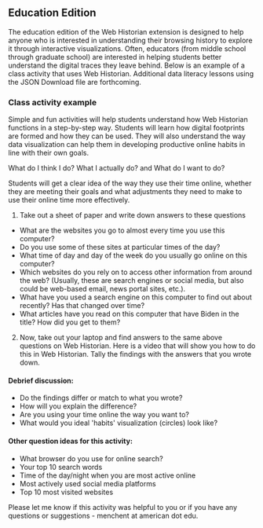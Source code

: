 ## Education Edition

The education edition of the Web Historian extension is designed to help anyone who is interested 
in understanding their browsing history to explore it through interactive visualizations. 
Often, educators (from middle school through graduate school) are interested in helping students 
better understand the digital traces they leave behind. Below is an example of a class activity
that uses Web Historian. Additional data literacy lessons using the JSON Download file
are forthcoming. 

### Class activity example

Simple and fun activities will help students understand how Web Historian functions in a 
step-by-step way. Students will learn how digital footprints are formed and how they can be 
used. They will also understand the way data visualization can help them in developing productive 
online habits in line with their own goals.

What do I think I do? What I actually do? and What do I want to do?

Students will get a clear idea of the way they use their time online, whether they are meeting their 
goals and what adjustments they need to make to use their online time more effectively.

1. Take out a sheet of paper and write down answers to these questions
- What are the websites you go to almost every time you use this computer?
- Do you use some of these sites at particular times of the day?
- What time of day and day of the week do you usually go online on this computer?
- Which websites do you rely on to access other information from around the web? (Usually, these are search engines or social media, but also could be web-based email, news portal sites, etc.).
- What have you used a search engine on this computer to find out about recently? Has that changed over time?
- What articles have you read on this computer that have Biden in the title? How did you get to them?

2. Now, take out your laptop and find answers to the same above questions on Web Historian. Here is a video that will show you how to do this in Web Historian. Tally the findings with the answers that you wrote down.

#### Debrief discussion:

- Do the findings differ or match to what you wrote?
- How will you explain the difference?
- Are you using your time online the way you want to?
- What would you ideal 'habits' visualization (circles) look like?

#### Other question ideas for this activity:

- What browser do you use for online search?
- Your top 10 search words
- Time of the day/night when you are most active online
- Most actively used social media platforms
- Top 10 most visited websites

Please let me know if this activity was helpful to you or if you have any questions or suggestions - menchent at american dot edu.